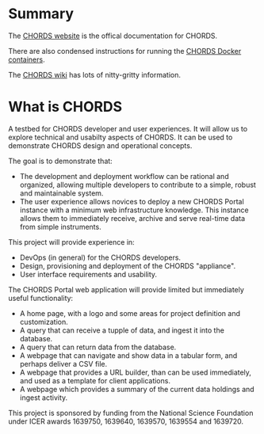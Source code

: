 # Summary

The [CHORDS website](http://chordsrt.com) is the offical documentation for CHORDS.

There are also condensed instructions for running the 
[CHORDS Docker containers](https://github.com/NCAR/chords/wiki/Running-CHORDS).

The [CHORDS wiki](https://github.com/NCAR/chords_portal/wiki) has lots of nitty-gritty information.

# What is CHORDS
A testbed for CHORDS developer and user experiences. It will allow us
to explore technical and usabilty aspects of CHORDS. It can be used
to demonstrate CHORDS design and operational concepts.

The goal is to demonstrate that:
* The development and deployment workflow can be rational and organized,
  allowing multiple developers to contribute to a simple, robust and maintainable system.
* The user experience allows novices to deploy a new CHORDS Portal instance with a minimum
  web infrastructure knowledge. This instance allows them to immediately receive,
  archive and serve real-time data from simple instruments.

This project will provide experience in:
* DevOps (in general) for the CHORDS developers.
* Design, provisioning and deployment of the CHORDS "appliance".
* User interface requirements and usability.

The CHORDS Portal web application will provide limited but immediately useful
functionality:
* A home page, with a logo and some areas for project definition
  and customization.
* A query that can receive a tupple of data, and ingest it into the database.
* A query that can return data from the database.
* A webpage that can navigate and show data in a tabular form, and perhaps 
  deliver a CSV file.
* A webpage that provides a URL builder, than can be used immediately, and used
  as a template for client applications.
* A webpage which provides a summary of the current data holdings and 
  ingest activity.

This project is sponsored by funding from the National Science Foundation under ICER awards 1639750, 1639640, 1639570, 1639554 and 1639720.
